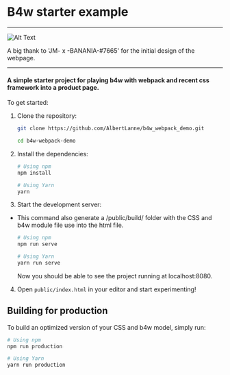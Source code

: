 # B4w starter example

---

![Alt Text](https://i.imgur.com/dpp1drL.gif)


A big thank to 'JM- x -BANANIA-#7665' for the initial design of the webpage. 

---

#### A simple starter project for playing b4w with webpack and recent css framework into a product page.

To get started:

1. Clone the repository:

    ```bash
    git clone https://github.com/AlbertLanne/b4w_webpack_demo.git

    cd b4w-webpack-demo
    ```

2. Install the dependencies:

    ```bash
    # Using npm
    npm install

    # Using Yarn
    yarn
    ```

3. Start the development server:

- This command also generate a /public/build/ folder with the CSS and b4w module file use into the html file. 
    ```bash
    # Using npm
    npm run serve

    # Using Yarn
    yarn run serve
    ```

    Now you should be able to see the project running at localhost:8080.


4. Open `public/index.html` in your editor and start experimenting!


## Building for production

To build an optimized version of your CSS and b4w model, simply run:

```bash
# Using npm
npm run production

# Using Yarn
yarn run production
```
